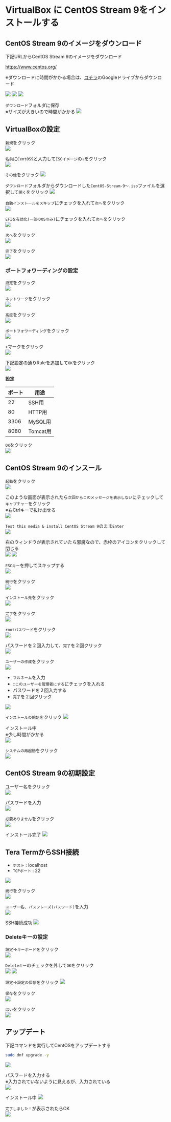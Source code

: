 # VirtualBox に CentOS Stream 9をインストールする

## CentOS Stream 9のイメージをダウンロード

下記URLからCentOS Stream 9のイメージをダウンロード

https://www.centos.org/

※ダウンロードに時間がかかる場合は、[コチラ](https://drive.google.com/file/d/11A_h40pmYaYzP_ozPBaRSnOncTeYbXez/view?usp=drive_link)のGoogleドライブからダウンロード

![](images/001.png)
![](images/002.png)
![](images/003.png)

`ダウンロード`フォルダに保存  
※サイズが大きいので時間がかかる
![](images/004.png)

## VirtualBoxの設定

`新規`をクリック  
![](images/005.png)

`名前`に`CentOS9`と入力して`ISOイメージ`の`↓`をクリック  
![](images/006.png)

`その他`をクリック
![](images/006-2.png)

`ダウンロード`フォルダからダウンロードした`CentOS-Stream-9～.iso`ファイルを選択して`開く`をクリック
![](images/006-3.png)

`自動インストールをスキップ`にチェックを入れて`次へ`をクリック  
![](images/006-4.png)

`EFIを有効化(一部のOSのみ)`にチェックを入れて`次へ`をクリック  
![](images/007.png)

`次へ`をクリック  
![](images/008.png)

`完了`をクリック  
![](images/009.png)

### ポートフォワーディングの設定

`設定`をクリック  
![](images/010.png)

`ネットワーク`をクリック  
![](images/011.png)

`高度`をクリック  
![](images/012.png)

`ポートフォワーディング`をクリック  
![](images/013.png)

`+`マークをクリック  
![](images/014.png)

下記設定の通りRuleを追加して`OK`をクリック  
![](images/015.png)

**設定**

| ポート | 用途 |
| ----- | ---|
| 22   | SSH用    |
| 80   | HTTP用   |
| 3306 | MySQL用  |
| 8080 | Tomcat用 |

`OK`をクリック  
![](images/016.png)

## CentOS Stream 9のインスール

`起動`をクリック  
![](images/017.png)

このような画面が表示されたら`次回からこのメッセージを表示しない`にチェックして`キャプチャー`をクリック  
※右Ctrlキーで抜け出せる  
![](images/022.png)

`Test this media & install CentOS Stream 9`のまま`Enter`  
![](images/023.png)

右のウィンドウが表示されていたら邪魔なので、赤枠のアイコンをクリックして閉じる  
![](images/024.png)
![](images/025.png)

`ESCキー`を押してスキップする  
![](images/030.png)

`続行`をクリック  
![](images/031.png)

`インストール先`をクリック  
![](images/032.png)

`完了`をクリック  
![](images/033.png)

`rootパスワード`をクリック  
![](images/034.png)

パスワードを２回入力して、`完了`を２回クリック  
![](images/035.png)

`ユーザーの作成`をクリック  
![](images/036.png)

- `フルネーム`を入力
- `□このユーザーを管理者にする`にチェックを入れる
- パスワードを２回入力する
- `完了`を２回クリック 

![](images/038.png)

`インストールの開始`をクリック
![](images/039.png)

インストール中  
※少し時間がかかる  
![](images/039-2.png)

`システムの再起動`をクリック  
![](images/040.png)

## CentOS Stream 9の初期設定

ユーザー名をクリック  
![](images/041.png)

パスワードを入力  
![](images/042.png)

`必要ありません`をクリック  
![](images/043.png)

インストール完了
![](images/043-1.png)

## Tera TermからSSH接続

- `ホスト` : localhost  
- `TCPポート` : 22

![](images/060.png)

`続行`をクリック  
![](images/061.png)

`ユーザー名`、`パスフレーズ(パスワード)`を入力  
![](images/062.png)

SSH接続成功
![](images/063.png)

### Deleteキーの設定

`設定`→`キーボード`をクリック  
![](images/070.png)

`Deleteキー`のチェックを外して`OK`をクリック  
![](images/071.png)
![](images/072.png)

`設定`→`設定の保存`をクリック
![](images/073.png)

`保存`をクリック  
![](images/074.png)

`はい`をクリック  
![](images/075.png)

## アップデート

下記コマンドを実行してCentOSをアップデートする

```bash
sudo dnf upgrade -y
```

![](images/080.png)

パスワードを入力する  
※入力されていないように見えるが、入力されている  
![](images/081.png)

インストール中
![](images/082.png)

`完了しました！`が表示されたらOK  
![](images/083.png)

